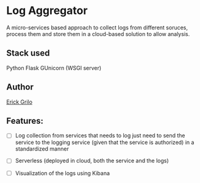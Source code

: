 # Log Aggregator

A micro-services based approach to collect logs from different soruces, process them and store them in a cloud-based solution to allow analysis.

## Stack used

Python
Flask
GUnicorn (WSGI server)

## Author
[Erick Grilo](https://simasgrilo.github.io)

## Features:
- [ ] Log collection from services that needs to log just need to send the service to the logging service (given that the service is authorized) in a standardized manner
- [ ] Serverless (deployed in cloud, both the service and the logs)
- [ ] Visualization of the logs using Kibana



